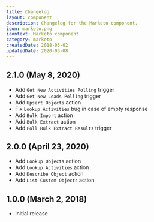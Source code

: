 ```yaml
---
title: Changelog
layout: component
description: Changelog for the Marketo component.
icon: marketo.png
icontext: Marketo component
category: marketo
createdDate: 2018-03-02
updatedDate: 2020-05-08
---
```


## 2.1.0 (May 8, 2020)

* Add `Get New Activities Polling` trigger
* Add `Get New Leads Polling` trigger
* Add `Upsert Objects` action
* Fix `Lookup Activities` bug in case of empty response
* Add `Bulk Import` action
* Add `Bulk Extract` action
* Add `Poll Bulk Extract Results` trigger

## 2.0.0 (April 23, 2020)

* Add `Lookup Objects` action
* Add `Lookup Activities` action
* Add `Describe Object` action
* Add `List Custom Objects` action

## 1.0.0 (March 2, 2018)

* Initial release
